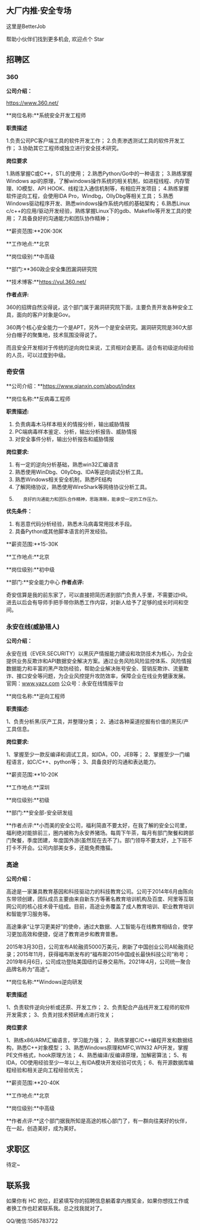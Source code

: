 

## 大厂内推·安全专场

这里是BetterJob

帮助小伙伴们找到更多机会, 欢迎点个 Star

## 招聘区

### 360

**公司介绍：**

https://www.360.net/

**岗位名称:**系统安全开发工程师

**职责描述**

1.负责公司PC客户端工具的软件开发工作；
2.负责渗透测试工具的软件开发工作；
3.协助其它工程师或独立进行安全技术研究。

**岗位要求**

1.熟练掌握C或C++，STL的使用；
2.熟悉Python/Go中的一种语言；
3.熟练掌握Windows api的原理，了解windows操作系统的相关机制，如进程线程、内存管理、IO模型、API HOOK、线程注入通信机制等，有相应开发项目；
4.熟练掌握软件逆向工程，会使用IDA Pro，Windbg，OllyDbg等相关工具；
5.熟悉Windows驱动程序开发、熟悉windows操作系统内核的基础架构；
6.熟悉Linux c/c++的应用/驱动开发经验，熟练掌握Linux下的gdb、Makefile等开发工具的使用；
7.具备良好的沟通能力和团队协作精神；

**薪资范围:**20K-30K

**工作地点:**北京

**岗位级别:**中高级

**部门:**360政企安全集团漏洞研究院

**技术博客:**https://vul.360.net/

**作者点评:**

360的招牌自然没得说，这个部门属于漏洞研究院下面，主要负责开发各种安全工具，面向的客户对象是Gov。

360两个核心安全能力一个是APT，另外一个是安全研究。漏洞研究院是360大部分白帽子的聚集地，技术氛围没得说了。

而且安全开发相对于传统的逆向岗位来说，工资相对会更高。适合有初级逆向经验的人员，可以过度到中级。

### 奇安信

**公司介绍：**https://www.qianxin.com/about/index

**岗位名称:**反病毒工程师

**职责描述:**

1. 负责病毒木马样本相关的情报分析，输出威胁情报
2. PC端病毒样本鉴定、分析，输出分析报告、威胁情报
3. 对安全事件分析，输出分析报告和威胁情报

**岗位要求:**

1. 有一定的逆向分析基础，熟悉win32汇编语言
2. 熟悉使用WinDbg、OllyDbg、IDA等逆向调试分析工具。
3. 熟悉Windows相关安全机制，熟悉PE结构
3. 了解网络协议，熟悉使用WireShark等网络协议分析工具。
4.        良好的沟通能力和团队合作精神，思路清晰，能承受一定的工作压力。

**优先条件：**

1. 有恶意代码分析经验，熟悉木马病毒常用技术手段。
2. 具备Python或其他脚本语言的开发经验。

**薪资范围:**15-30K

**工作地点:**北京

**岗位级别:**初中级

**部门:**安全能力中心
**作者点评:**

奇安信算是我的前东家了，可以直接把简历递到部门负责人手里，不需要过HR。进去以后会有导师手把手带你熟悉工作内容，对新人给予了足够的成长时间和空间。

### 永安在线(威胁猎人)

**公司介绍：**

永安在线（EVER.SECURITY）以黑灰产情报能力建设和攻防技术为核心，为企业提供业务反欺诈和API数据安全解决方案。通过业务风险风险监控体系、风险情报数据能力和丰富的黑产攻防经验，帮助企业解决账号安全、营销反欺诈、流量欺诈、接口安全等问题，为企业风控提升攻防效率，保障企业在线业务健康发展。
官网：www.yazx.com
公众号：永安在线情报平台

**岗位名称:**逆向工程师

**职责描述:**

1、负责分析黑/灰产工具，并整理分类；
2、通过各种渠道挖掘有价值的黑灰/产工具信息。

**岗位要求:**

1、掌握至少一款反编译和调试工具，如IDA，OD，JEB等；
2、掌握至少一门编程语言，如C/C++、python等；
3、具备良好的沟通和表达能力。

**薪资范围:**10-20K

**工作地点:**深圳

**岗位级别:**初级

**部门:**安全部-安全研发组

**作者点评:**小而美的安全公司，福利简直不要太好，在我了解的安全公司里，福利绝对能排前三，圈内被称为永安养猪场。每周下午茶，每月有部门聚餐和跨部门聚餐，季度团建，年度国外游(虽然现在去不了)。部门领导不要太好，上下班不打卡不开会。公司内部美女多，还能免费撸猫。



### 高途

**公司介绍：**

高途是一家兼具教育基因和科技驱动力的科技教育公司。公司于2014年6月由陈向东带领创建，团队成员主要由来自新东方等著名教育培训机构及百度、阿里等互联网公司的核心技术骨干组成。目前，高途业务覆盖了成人教育培训、职业教育培训和智能学习服务等。

高途秉承“让学习更美好”的使命，通过大数据、人工智能与在线教育相结合，使学习更加高效和便捷，促进了教育进步和教育普惠。

2015年3月30日，公司宣布A轮融资5000万美元，刷新了中国创业公司A轮融资纪录；2015年11月，获得福布斯发布的“福布斯2015中国成长最快科技公司”称号；2019年6月6日，公司成功登陆美国纽约证券交易所。2021年4月，公司统一聚合品牌名称为“高途”。

**岗位名称:**Windows逆向研发

**职责描述**

1、负责软件逆向分析或还原、开发工作；
2、负责配合产品线开发工程师的软件开发需求；
3、负责对技术预研难点进行攻关；

**岗位要求**

1、熟练x86/ARM汇编语言，学习能力强；
2、熟练掌握C/C++编程开发和数据结构，熟悉C++对象模型；
3、熟悉Windows原理和MFC,WIN32 API开发，掌握PE文件格式，hook原理方法；
4、熟悉编译/反编译原理，加解密算法；
5、有IDA，OD使用经验至少一年以上,有IDA模块开发经验可优先；
6、有开源数据库编程经验和相关逆向工程经验优先；

**薪资范围:**20-40K

**工作地点:**北京

**岗位级别:**中高级

**作者点评:**这个部门据我所知是高途的核心部门了，有一群向往美好的伙伴，在一起，创造美好，成为美好。

## 求职区

待定~



## 联系我

如果你有 HC 岗位，赶紧填写你的招聘信息躺着拿内推奖金，如果你想找工作或者换工作也赶紧联系我。总之找我就对了。

QQ/微信:1585783722
